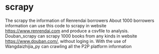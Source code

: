 # scrapy
The scrapy the information of Renrendai borrowers 
About 1000 borrowers information can use this code to scrapy in website https://www.renrendai.com and produce a csvfile to analysis.
Douban_scrapy can scrapy 1000 books from any kinds in website https://www.douban.com/, without loging in.
With the use of Wangdaizhijia_py can crawling all the P2P platform information
